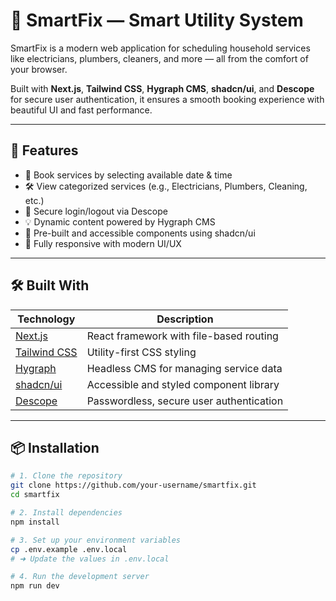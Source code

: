 # 🔧 SmartFix — Smart Utility System

SmartFix is a modern web application for scheduling household services like electricians, plumbers, cleaners, and more — all from the comfort of your browser.

Built with **Next.js**, **Tailwind CSS**, **Hygraph CMS**, **shadcn/ui**, and **Descope** for secure user authentication, it ensures a smooth booking experience with beautiful UI and fast performance.

---

## 🚀 Features

- 📅 Book services by selecting available date & time
- 🛠️ View categorized services (e.g., Electricians, Plumbers, Cleaning, etc.)
- 🔐 Secure login/logout via Descope
- 💡 Dynamic content powered by Hygraph CMS
- 🧩 Pre-built and accessible components using shadcn/ui
- 🎨 Fully responsive with modern UI/UX

---

## 🛠️ Built With

| Technology | Description |
|------------|-------------|
| [Next.js](https://nextjs.org) | React framework with file-based routing |
| [Tailwind CSS](https://tailwindcss.com) | Utility-first CSS styling |
| [Hygraph](https://hygraph.com) | Headless CMS for managing service data |
| [shadcn/ui](https://ui.shadcn.com) | Accessible and styled component library |
| [Descope](https://www.descope.com/) | Passwordless, secure user authentication |

---

## 📦 Installation

```bash
# 1. Clone the repository
git clone https://github.com/your-username/smartfix.git
cd smartfix

# 2. Install dependencies
npm install

# 3. Set up your environment variables
cp .env.example .env.local
# ➜ Update the values in .env.local

# 4. Run the development server
npm run dev
